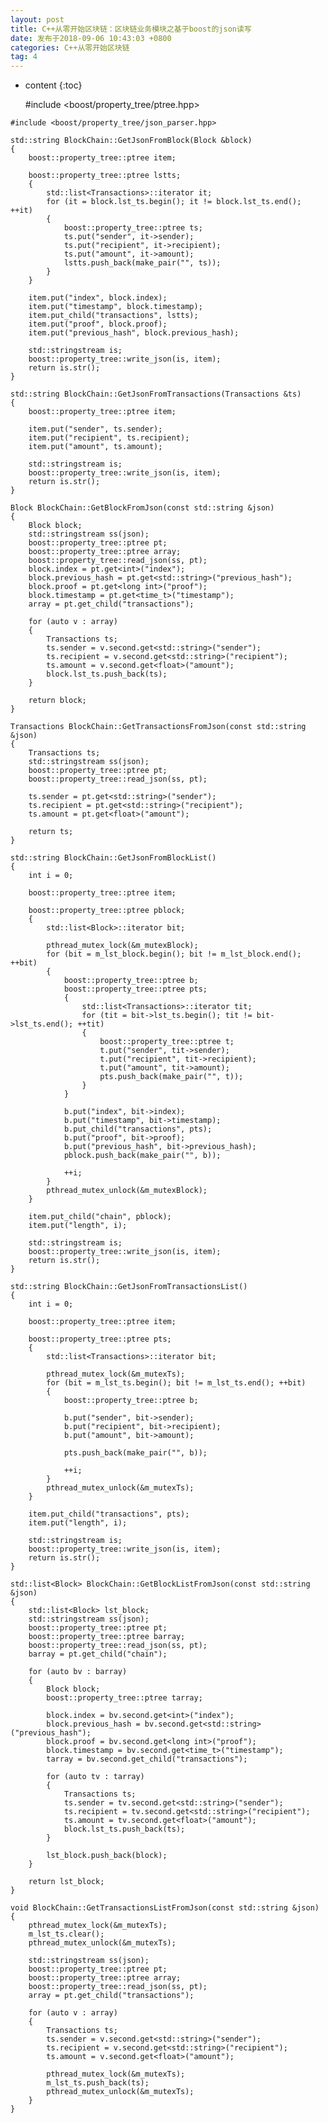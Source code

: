 ```yaml
---
layout: post
title: C++从零开始区块链：区块链业务模块之基于boost的json读写
date: 发布于2018-09-06 10:43:03 +0800
categories: C++从零开始区块链
tag: 4
---
```


* content
{:toc}


    #include <boost/property_tree/ptree.hpp>

<!-- more -->
    #include <boost/property_tree/json_parser.hpp>
    
    std::string BlockChain::GetJsonFromBlock(Block &block)
    {
        boost::property_tree::ptree item;
    
        boost::property_tree::ptree lstts;
        {
            std::list<Transactions>::iterator it;
            for (it = block.lst_ts.begin(); it != block.lst_ts.end(); ++it)
            {
                boost::property_tree::ptree ts;
                ts.put("sender", it->sender);
                ts.put("recipient", it->recipient);
                ts.put("amount", it->amount);
                lstts.push_back(make_pair("", ts));
            }
        }
    
        item.put("index", block.index);
        item.put("timestamp", block.timestamp);
        item.put_child("transactions", lstts);
        item.put("proof", block.proof);
        item.put("previous_hash", block.previous_hash);
    
        std::stringstream is;
        boost::property_tree::write_json(is, item);
        return is.str();
    }
    
    std::string BlockChain::GetJsonFromTransactions(Transactions &ts)
    {
        boost::property_tree::ptree item;
    
        item.put("sender", ts.sender);
        item.put("recipient", ts.recipient);
        item.put("amount", ts.amount);
    
        std::stringstream is;
        boost::property_tree::write_json(is, item);
        return is.str();
    }
    
    Block BlockChain::GetBlockFromJson(const std::string &json)
    {
        Block block;
        std::stringstream ss(json);
        boost::property_tree::ptree pt;
        boost::property_tree::ptree array;
        boost::property_tree::read_json(ss, pt);
        block.index = pt.get<int>("index");
        block.previous_hash = pt.get<std::string>("previous_hash");
        block.proof = pt.get<long int>("proof");
        block.timestamp = pt.get<time_t>("timestamp");
        array = pt.get_child("transactions");
    
        for (auto v : array)
        {
            Transactions ts;
            ts.sender = v.second.get<std::string>("sender");
            ts.recipient = v.second.get<std::string>("recipient");
            ts.amount = v.second.get<float>("amount");
            block.lst_ts.push_back(ts);
        }
    
        return block;
    }
    
    Transactions BlockChain::GetTransactionsFromJson(const std::string &json)
    {
        Transactions ts;
        std::stringstream ss(json);
        boost::property_tree::ptree pt;
        boost::property_tree::read_json(ss, pt);
    
        ts.sender = pt.get<std::string>("sender");
        ts.recipient = pt.get<std::string>("recipient");
        ts.amount = pt.get<float>("amount");
    
        return ts;
    }
    
    std::string BlockChain::GetJsonFromBlockList()
    {
        int i = 0;
    
        boost::property_tree::ptree item;
    
        boost::property_tree::ptree pblock;
        {
            std::list<Block>::iterator bit;
    
            pthread_mutex_lock(&m_mutexBlock);
            for (bit = m_lst_block.begin(); bit != m_lst_block.end(); ++bit)
            {
                boost::property_tree::ptree b;
                boost::property_tree::ptree pts;
                {
                    std::list<Transactions>::iterator tit;
                    for (tit = bit->lst_ts.begin(); tit != bit->lst_ts.end(); ++tit)
                    {
                        boost::property_tree::ptree t;
                        t.put("sender", tit->sender);
                        t.put("recipient", tit->recipient);
                        t.put("amount", tit->amount);
                        pts.push_back(make_pair("", t));
                    }
                }
    
                b.put("index", bit->index);
                b.put("timestamp", bit->timestamp);
                b.put_child("transactions", pts);
                b.put("proof", bit->proof);
                b.put("previous_hash", bit->previous_hash);
                pblock.push_back(make_pair("", b));
    
                ++i;
            }
            pthread_mutex_unlock(&m_mutexBlock);
        }
    
        item.put_child("chain", pblock);
        item.put("length", i);
    
        std::stringstream is;
        boost::property_tree::write_json(is, item);
        return is.str();
    }
    
    std::string BlockChain::GetJsonFromTransactionsList()
    {
        int i = 0;
    
        boost::property_tree::ptree item;
    
        boost::property_tree::ptree pts;
        {
            std::list<Transactions>::iterator bit;
    
            pthread_mutex_lock(&m_mutexTs);
            for (bit = m_lst_ts.begin(); bit != m_lst_ts.end(); ++bit)
            {
                boost::property_tree::ptree b;
    
                b.put("sender", bit->sender);
                b.put("recipient", bit->recipient);
                b.put("amount", bit->amount);
    
                pts.push_back(make_pair("", b));
    
                ++i;
            }
            pthread_mutex_unlock(&m_mutexTs);
        }
    
        item.put_child("transactions", pts);
        item.put("length", i);
    
        std::stringstream is;
        boost::property_tree::write_json(is, item);
        return is.str();
    }
    
    std::list<Block> BlockChain::GetBlockListFromJson(const std::string &json)
    {
        std::list<Block> lst_block;
        std::stringstream ss(json);
        boost::property_tree::ptree pt;
        boost::property_tree::ptree barray;
        boost::property_tree::read_json(ss, pt);
        barray = pt.get_child("chain");
    
        for (auto bv : barray)
        {
            Block block;
            boost::property_tree::ptree tarray;
    
            block.index = bv.second.get<int>("index");
            block.previous_hash = bv.second.get<std::string>("previous_hash");
            block.proof = bv.second.get<long int>("proof");
            block.timestamp = bv.second.get<time_t>("timestamp");
            tarray = bv.second.get_child("transactions");
    
            for (auto tv : tarray)
            {
                Transactions ts;
                ts.sender = tv.second.get<std::string>("sender");
                ts.recipient = tv.second.get<std::string>("recipient");
                ts.amount = tv.second.get<float>("amount");
                block.lst_ts.push_back(ts);
            }
    
            lst_block.push_back(block);
        }
    
        return lst_block;
    }
    
    void BlockChain::GetTransactionsListFromJson(const std::string &json)
    {
        pthread_mutex_lock(&m_mutexTs);
        m_lst_ts.clear();
        pthread_mutex_unlock(&m_mutexTs);
    
        std::stringstream ss(json);
        boost::property_tree::ptree pt;
        boost::property_tree::ptree array;
        boost::property_tree::read_json(ss, pt);
        array = pt.get_child("transactions");
    
        for (auto v : array)
        {
            Transactions ts;
            ts.sender = v.second.get<std::string>("sender");
            ts.recipient = v.second.get<std::string>("recipient");
            ts.amount = v.second.get<float>("amount");
    
            pthread_mutex_lock(&m_mutexTs);
            m_lst_ts.push_back(ts);
            pthread_mutex_unlock(&m_mutexTs);
        }
    }

